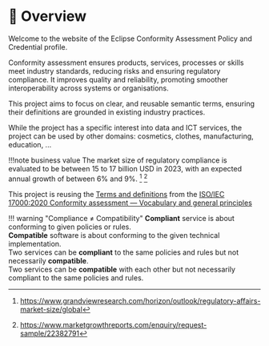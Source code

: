 # :book: Overview

Welcome to the website of the Eclipse Conformity Assessment Policy and Credential profile.


Conformity assessment ensures products, services, processes or skills meet industry standards, reducing risks and ensuring regulatory compliance.
It improves quality and reliability, promoting smoother interoperability across systems or organisations.

This project aims to focus on clear, and reusable semantic terms, ensuring their definitions are grounded in existing industry practices.

While the project has a specific interest into data and ICT services, the project can be used by other domains: cosmetics, clothes, manufacturing, education, ... 

!!!note business value
    The market size of regulatory compliance is evaluated to be between 15 to 17 billion USD in 2023, with an expected annual growth of between 6% and 9%. [^market01] [^market02]

This project is reusing the [Terms and definitions](https://www.iso.org/obp/ui/#iso:std:iso-iec:17000:ed-2:v2:en:term) from the [ISO/IEC 17000:2020 Conformity assessment — Vocabulary and general principles](https://www.iso.org/standard/73029.html)

!!! warning "Compliance $\neq$ Compatibility"
    **Compliant** service is about conforming to given policies or rules.  
    **Compatible** software is about conforming to the given technical implementation.  
    Two services can be **compliant** to the same policies and rules but not necessarily **compatible**.  
    Two services can be **compatible** with each other but not necessarily compliant to the same policies and rules.

[^market01]: <https://www.grandviewresearch.com/horizon/outlook/regulatory-affairs-market-size/global>
[^market02]: <https://www.marketgrowthreports.com/enquiry/request-sample/22382791>
